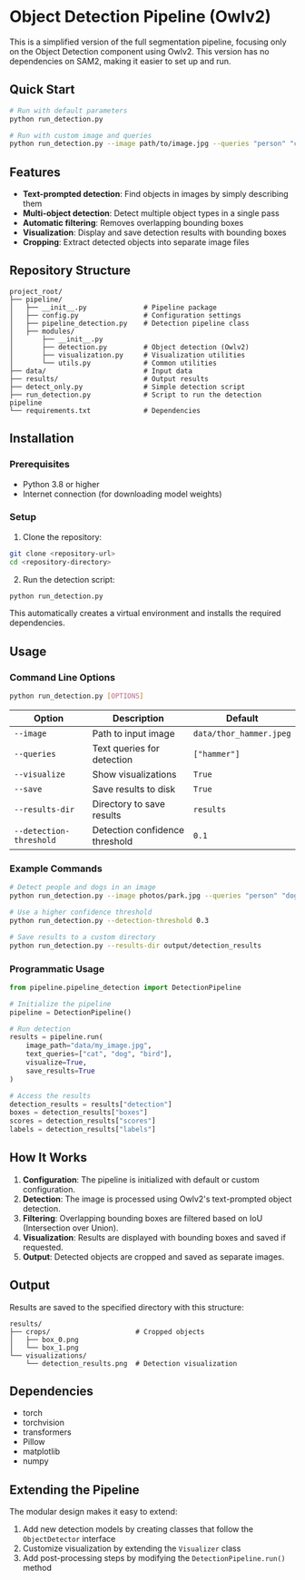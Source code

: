 # Object Detection Pipeline (Owlv2)

This is a simplified version of the full segmentation pipeline, focusing only on the Object Detection component using Owlv2. This version has no dependencies on SAM2, making it easier to set up and run.

## Quick Start

```bash
# Run with default parameters
python run_detection.py

# Run with custom image and queries
python run_detection.py --image path/to/image.jpg --queries "person" "car" "dog"
```

## Features

- **Text-prompted detection**: Find objects in images by simply describing them
- **Multi-object detection**: Detect multiple object types in a single pass
- **Automatic filtering**: Removes overlapping bounding boxes
- **Visualization**: Display and save detection results with bounding boxes
- **Cropping**: Extract detected objects into separate image files

## Repository Structure

```
project_root/
├── pipeline/
│   ├── __init__.py              # Pipeline package
│   ├── config.py                # Configuration settings
│   ├── pipeline_detection.py    # Detection pipeline class
│   ├── modules/
│       ├── __init__.py
│       ├── detection.py         # Object detection (Owlv2)
│       ├── visualization.py     # Visualization utilities
│       └── utils.py             # Common utilities
├── data/                        # Input data
├── results/                     # Output results
├── detect_only.py               # Simple detection script
├── run_detection.py             # Script to run the detection pipeline
└── requirements.txt             # Dependencies
```

## Installation

### Prerequisites

- Python 3.8 or higher
- Internet connection (for downloading model weights)

### Setup

1. Clone the repository:
```bash
git clone <repository-url>
cd <repository-directory>
```

2. Run the detection script:
```bash
python run_detection.py
```

This automatically creates a virtual environment and installs the required dependencies.

## Usage

### Command Line Options

```bash
python run_detection.py [OPTIONS]
```

| Option | Description | Default |
|--------|-------------|---------|
| `--image` | Path to input image | `data/thor_hammer.jpeg` |
| `--queries` | Text queries for detection | `["hammer"]` |
| `--visualize` | Show visualizations | `True` |
| `--save` | Save results to disk | `True` |
| `--results-dir` | Directory to save results | `results` |
| `--detection-threshold` | Detection confidence threshold | `0.1` |

### Example Commands

```bash
# Detect people and dogs in an image
python run_detection.py --image photos/park.jpg --queries "person" "dog"

# Use a higher confidence threshold
python run_detection.py --detection-threshold 0.3

# Save results to a custom directory
python run_detection.py --results-dir output/detection_results
```

### Programmatic Usage

```python
from pipeline.pipeline_detection import DetectionPipeline

# Initialize the pipeline
pipeline = DetectionPipeline()

# Run detection
results = pipeline.run(
    image_path="data/my_image.jpg",
    text_queries=["cat", "dog", "bird"],
    visualize=True,
    save_results=True
)

# Access the results
detection_results = results["detection"]
boxes = detection_results["boxes"]
scores = detection_results["scores"]
labels = detection_results["labels"]
```

## How It Works

1. **Configuration**: The pipeline is initialized with default or custom configuration.
2. **Detection**: The image is processed using Owlv2's text-prompted object detection.
3. **Filtering**: Overlapping bounding boxes are filtered based on IoU (Intersection over Union).
4. **Visualization**: Results are displayed with bounding boxes and saved if requested.
5. **Output**: Detected objects are cropped and saved as separate images.

## Output

Results are saved to the specified directory with this structure:

```
results/
├── crops/                     # Cropped objects
│   ├── box_0.png
│   └── box_1.png
└── visualizations/
    └── detection_results.png  # Detection visualization
```

## Dependencies

- torch
- torchvision
- transformers
- Pillow
- matplotlib
- numpy

## Extending the Pipeline

The modular design makes it easy to extend:

1. Add new detection models by creating classes that follow the `ObjectDetector` interface
2. Customize visualization by extending the `Visualizer` class
3. Add post-processing steps by modifying the `DetectionPipeline.run()` method 